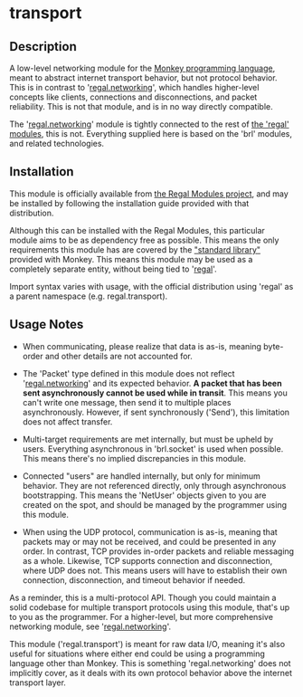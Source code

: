 # transport

## Description

A low-level networking module for the [Monkey programming language](https://github.com/blitz-research/monkey), meant to abstract internet transport behavior, but not protocol behavior. This is in contrast to '[regal.networking](https://github.com/Regal-Internet-Brothers/networking)', which handles higher-level concepts like clients, connections and disconnections, and packet reliability. This is not that module, and is in no way directly compatible.

The '[regal.networking](https://github.com/Regal-Internet-Brothers/networking)' module is tightly connected to the rest of [the 'regal' modules](https://github.com/Regal-Internet-Brothers/regal-modules), this is not. Everything supplied here is based on the 'brl' modules, and related technologies.

## Installation
This module is officially available from [the Regal Modules project](https://github.com/Regal-Internet-Brothers/regal-modules#regal-modules), and may be installed by following the installation guide provided with that distribution.

Although this can be installed with the Regal Modules, this particular module aims to be as dependency free as possible. This means the only requirements this module has are covered by the ["standard library"](https://github.com/blitz-research/monkey/tree/develop/modules) provided with Monkey. This means this module may be used as a completely separate entity, without being tied to '[regal](https://github.com/Regal-Internet-Brothers/regal-modules)'.

Import syntax varies with usage, with the official distribution using 'regal' as a parent namespace (e.g. regal.transport).

## Usage Notes

* When communicating, please realize that data is as-is, meaning byte-order and other details are not accounted for.

* The 'Packet' type defined in this module does not reflect '[regal.networking](https://github.com/Regal-Internet-Brothers/networking)' and its expected behavior. **A packet that has been sent asynchronously cannot be used while in transit**. This means you can't write one message, then send it to multiple places asynchronously. However, if sent synchronously ('Send'), this limitation does not affect transfer.

* Multi-target requirements are met internally, but must be upheld by users. Everything asynchronous in 'brl.socket' is used when possible. This means there's no implied discrepancies in this module.

* Connected "users" are handled internally, but only for minimum behavior. They are not referenced directly, only through asynchronous bootstrapping. This means the 'NetUser' objects given to you are created on the spot, and should be managed by the programmer using this module.

* When using the UDP protocol, communication is as-is, meaning that packets may or may not be received, and could be presented in any order. In contrast, TCP provides in-order packets and reliable messaging as a whole. Likewise, TCP supports connection and disconnection, where UDP does not. This means users will have to establish their own connection, disconnection, and timeout behavior if needed.

As a reminder, this is a multi-protocol API. Though you could maintain a solid codebase for multiple transport protocols using this module, that's up to you as the programmer. For a higher-level, but more comprehensive networking module, see '[regal.networking](https://github.com/Regal-Internet-Brothers/networking#networking)'.

This module ('regal.transport') is meant for raw data I/O, meaning it's also useful for situations where either end could be using a programming language other than Monkey. This is something 'regal.networking' does not implicitly cover, as it deals with its own protocol behavior above the internet transport layer.
